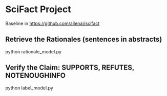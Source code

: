 # SciFact Project

Baseline in https://github.com/allenai/scifact 

## Retrieve the Rationales (sentences in abstracts)

python rationale_model.py

## Verify the Claim: SUPPORTS, REFUTES, NOTENOUGHINFO

python label_model.py